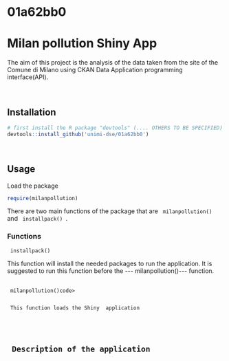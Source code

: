 # 01a62bb0

<h1> Milan pollution Shiny App </h1>
<p> The aim of this project is the analysis of the data taken from the site of the Comune di Milano using CKAN Data Application programming interface(API). </p>
<br>
<h2> Installation</h2>

```R
# first install the R package "devtools" (.... OTHERS TO BE SPECIFIED) if not installed
devtools::install_github('unimi-dse/01a62bb0')
```

<br>
<h2> Usage</h2>
<p> Load the package </p>

```R
require(milanpollution)
```

<p> There are two main functions of the package that are <code> milanpollution() </code> and <code> installpack() </code>.
  
 <h3> Functions </h3>
 <code> installpack() </code>
 <p> This function will install the needed packages to run the application. It is suggested to run this function before the --- milanpollution()--- function. </p>
 <br>
 <code> milanpollution()code>
  <p> This function loads the Shiny  application </p>
  
  
 <h2> Description of the application </h2>
